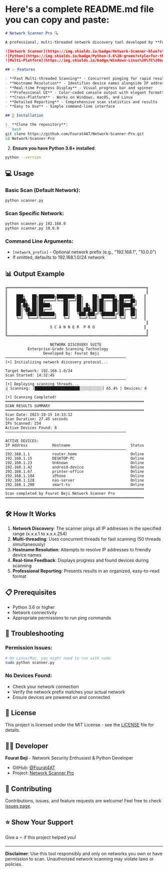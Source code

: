 # Here's a complete README.md file you can copy and paste:

```markdown
# Network Scanner Pro 🔍

A professional, multi-threaded network discovery tool developed by **Fourat Beji** that efficiently scans local networks to identify active devices with detailed information.

![Network Scanner](https://img.shields.io/badge/Network-Scanner-blue?style=for-the-badge)
![Python](https://img.shields.io/badge/Python-3.6%2B-green?style=for-the-badge)
![Multi-Platform](https://img.shields.io/badge/Windows-Linux%20%7C%20macOS-lightgrey?style=for-the-badge)

## ✨ Features

- **Fast Multi-threaded Scanning** - Concurrent pinging for rapid results
- **Hostname Resolution** - Identifies device names alongside IP addresses
- **Real-time Progress Display** - Visual progress bar and spinner
- **Professional UI** - Color-coded console output with elegant formatting
- **Cross-Platform** - Works on Windows, macOS, and Linux
- **Detailed Reporting** - Comprehensive scan statistics and results
- **Easy to Use** - Simple command-line interface

## 🚀 Installation

1. **Clone the repository**:
```bash
git clone https://github.com/Fourat4AT/Network-Scanner-Pro.git
cd Network-Scanner-Pro
```

2. **Ensure you have Python 3.6+ installed**:
```bash
python --version
```

## 💻 Usage

### Basic Scan (Default Network):
```bash
python scanner.py
```

### Scan Specific Network:
```bash
python scanner.py 192.168.0
python scanner.py 10.0.0
```

### Command Line Arguments:
- `[network_prefix]` - Optional network prefix (e.g., "192.168.1", "10.0.0")
- If omitted, defaults to 192.168.1.0/24 network

## 📊 Output Example

```
╔══════════════════════════════════════════════════════════════╗
║                                                              ║
║    ███╗   ██╗███████╗████████╗██╗    ██╗ ██████╗ ██████╗    ║
║    ████╗  ██║██╔════╝╚══██╔══╝██║    ██║██╔═══██╗██╔══██╗   ║
║    ██╔██╗ ██║█████╗     ██║   ██║ █╗ ██║██║   ██║██████╔╝   ║
║    ██║╚██╗██║██╔══╝     ██║   ██║███╗██║██║   ██║██╔══██╗   ║
║    ██║ ╚████║███████╗   ██║   ╚███╔███╔╝╚██████╔╝██║  ██║   ║
║    ╚═╝  ╚═══╝╚══════╝   ╚═╝    ╚══╝╚══╝  ╚═════╝ ╚═╝  ╚═╝   ║
║                                                              ║
║                   S C A N N E R  P R O                      ║
║                                                              ║
╚══════════════════════════════════════════════════════════════╝

                    NETWORK DISCOVERY SUITE
          Enterprise-Grade Scanning Technology
                 Developed by: Fourat Beji
──────────────────────────────────────────────────────
[+] Initializing network discovery protocol...

Target Network: 192.168.1.0/24
Scan Started: 14:32:45
──────────────────────────────────────────────────────
[+] Deploying scanning threads...
⣾ Scanning: [████████████████████░░░░░░░░░░] 65.4% | Devices: 8

[+] Scanning Completed!
══════════════════════════════════════════════════════════════
SCAN RESULTS SUMMARY
══════════════════════════════════════════════════════════════
Scan Date: 2023-10-15 14:33:12
Scan Duration: 27.45 seconds
IPs Scanned: 254
Active Devices Found: 8
──────────────────────────────────────────────────────

ACTIVE DEVICES:
IP Address           Hostname                           Status
──────────────────────────────────────────────────────
192.168.1.1          router.home                        Online
192.168.1.15         DESKTOP-PC                         Online
192.168.1.23         Unknown                            Online
192.168.1.42         android-device                     Online
192.168.1.67         printer-office                     Online
192.168.1.104        iPhone                             Online
192.168.1.128        nas-server                         Online
192.168.1.200        smart-tv                           Online
══════════════════════════════════════════════════════════════
Scan completed by Fourat Beji Network Scanner Pro
══════════════════════════════════════════════════════════════
```

## 🛠️ How It Works

1. **Network Discovery**: The scanner pings all IP addresses in the specified range (x.x.x.1 to x.x.x.254)
2. **Multi-threading**: Uses concurrent threads for fast scanning (50 threads simultaneously)
3. **Hostname Resolution**: Attempts to resolve IP addresses to friendly device names
4. **Real-time Feedback**: Displays progress and found devices during scanning
5. **Professional Reporting**: Presents results in an organized, easy-to-read format

## 📋 Prerequisites

- Python 3.6 or higher
- Network connectivity
- Appropriate permissions to run ping commands

## 🐛 Troubleshooting

### Permission Issues:
```bash
# On Linux/Mac, you might need to run with sudo
sudo python scanner.py
```

### No Devices Found:
- Check your network connection
- Verify the network prefix matches your actual network
- Ensure devices are powered on and connected

## 📝 License

This project is licensed under the MIT License - see the [LICENSE](LICENSE) file for details.

## 👨‍💻 Developer

**Fourat Beji** - Network Security Enthusiast & Python Developer

- GitHub: [@Fourat4AT](https://github.com/Fourat4AT)
- Project: [Network Scanner Pro](https://github.com/Fourat4AT/Network-Scanner-Pro)

## 🤝 Contributing

Contributions, issues, and feature requests are welcome! Feel free to check [issues page](https://github.com/Fourat4AT/Network-Scanner-Pro/issues).

## ⭐ Show Your Support

Give a ⭐️ if this project helped you!

---

**Disclaimer**: Use this tool responsibly and only on networks you own or have permission to scan. Unauthorized network scanning may violate laws or policies.
```
